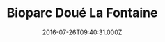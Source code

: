 ---
date: 2016-07-26T09:40:31.000Z
title: Bioparc Doué La Fontaine
latitude: 47.19056547655845
longitude: -0.2994559352688704
url: http://www.bioparc-zoo.fr
category: checkin
---
